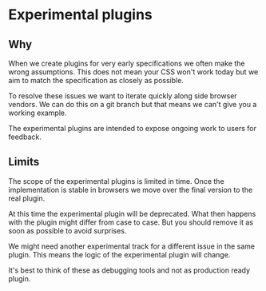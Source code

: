 # Experimental plugins

## Why

When we create plugins for very early specifications we often make the wrong assumptions.
This does not mean your CSS won't work today but we aim to match the specification as closely as possible.

To resolve these issues we want to iterate quickly along side browser vendors.
We can do this on a git branch but that means we can't give you a working example.

The experimental plugins are intended to expose ongoing work to users for feedback.


## Limits

The scope of the experimental plugins is limited in time.
Once the implementation is stable in browsers we move over the final version to the real plugin.

At this time the experimental plugin will be deprecated.
What then happens with the plugin might differ from case to case.
But you should remove it as soon as possible to avoid surprises.

We might need another experimental track for a different issue in the same plugin.
This means the logic of the experimental plugin will change.

It's best to think of these as debugging tools and not as production ready plugin.
